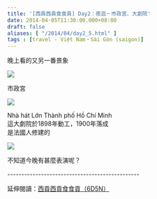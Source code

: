 ```yaml
---
title: '[西貢西貢食食貢] Day2：夜逛－市政宮、大劇院'
date: 2014-04-05T11:30:00.000+08:00
draft: false
aliases: [ "/2014/04/day2_5.html" ]
tags : [travel - Việt Nam・Sài Gòn (saigon)]
---
```


晚上看的又另一番景象  

[![](https://3.bp.blogspot.com/-XjwcfswiDHY/XDB2CzGhF6I/AAAAAAAAEIc/vvwTS2V_OeIRRL2KlsCvt_idHpz_pMyiwCLcBGAs/s640/01.jpg)](https://3.bp.blogspot.com/-XjwcfswiDHY/XDB2CzGhF6I/AAAAAAAAEIc/vvwTS2V_OeIRRL2KlsCvt_idHpz_pMyiwCLcBGAs/s1600/01.jpg)

市政宮  

[![](https://1.bp.blogspot.com/-koilt7f5VQc/XDB2Ic-tsUI/AAAAAAAAEIg/fTUWdAXI7MIs_Vbr6G2-FlHaYTvLgwGZgCLcBGAs/s640/02.jpg)](https://1.bp.blogspot.com/-koilt7f5VQc/XDB2Ic-tsUI/AAAAAAAAEIg/fTUWdAXI7MIs_Vbr6G2-FlHaYTvLgwGZgCLcBGAs/s1600/02.jpg)

Nhà hát Lớn Thành phố Hồ Chí Minh  
這大劇院於1898年動工，1900年落成  
是法國人修建的  

[![](https://2.bp.blogspot.com/-jhSXKGYSX-w/XDB2ToGHghI/AAAAAAAAEIo/K7cdJSCrI14yzWXh08h1TOIrRsOtSlGDgCLcBGAs/s640/03.jpg)](https://2.bp.blogspot.com/-jhSXKGYSX-w/XDB2ToGHghI/AAAAAAAAEIo/K7cdJSCrI14yzWXh08h1TOIrRsOtSlGDgCLcBGAs/s1600/03.jpg)

不知道今晚有甚麼表演呢？  
  
\-----------------------------------------------  
  
延伸閱讀：[西貢西貢食食貢（6D5N）](http://www.hidie.net/2014/04/6d5n.html)